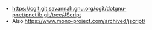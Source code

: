 * https://cgit.git.savannah.gnu.org/cgit/dotgnu-pnet/pnetlib.git/tree/JScript
* Also https://www.mono-project.com/archived/jscript/
